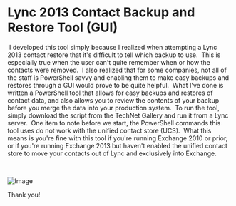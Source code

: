 ﻿Lync 2013 Contact Backup and Restore Tool (GUI)
===============================================

            

 I developed this tool simply because I realized when attempting a Lync 2013 contact restore that it's difficult to tell which backup to use.  This is especially true when the user
 can't quite remember when or how the contacts were removed.  I also realized that for some companies, not all of the staff is PowerShell savvy and enabling them to make easy backups and restores through a GUI would prove to be quite helpful.  What
 I've done is written a PowerShell tool that allows for easy backups and restores of contact data, and also allows you to review the contents of your backup before you merge the data into your production system.  To run the tool, simply download the script
 from the TechNet Gallery and run it from a Lync server.  One item to note before we start, the PowerShell commands this tool uses do not work with the unified contact store (UCS).  What this means is you're fine with this tool if you're running Exchange
 2010 or prior, or if you're running Exchange 2013 but haven't enabled the unified contact store to move your contacts out of Lync and exclusively into Exchange.


 


![Image](https://github.com/ccaragol/lync-2013-contact-backup-and-restore-tool-(gui)/raw/master/Step4small.jpg)



Thank you!


 


        
    
